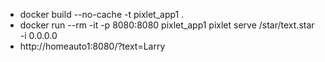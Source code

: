 - docker build --no-cache -t pixlet_app1  .
- docker run --rm -it -p 8080:8080 pixlet_app1 pixlet serve /star/text.star -i 0.0.0.0
- http://homeauto1:8080/?text=Larry